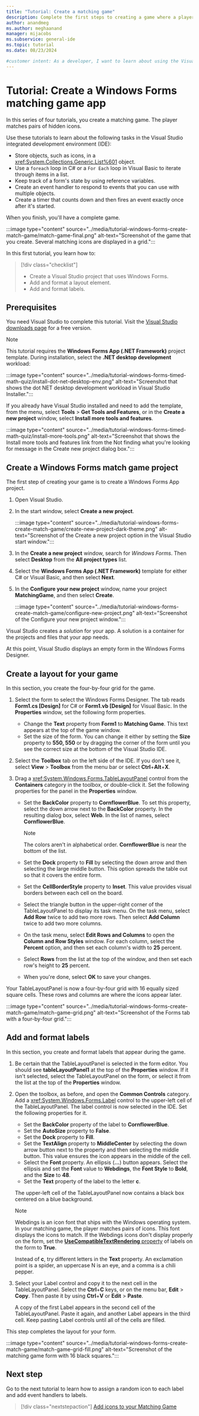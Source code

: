 ```yaml
---
title: "Tutorial: Create a matching game"
description: Complete the first steps to creating a game where a player matches icons. Create a project in Visual Studio by using C# or Visual Basic Windows Forms.
author: anandmeg
ms.author: meghaanand
manager: mijacobs
ms.subservice: general-ide
ms.topic: tutorial
ms.date: 08/23/2024

#customer intent: As a developer, I want to learn about using the Visual Studio IDE to create a Windows Forms application. 
---
```


# Tutorial: Create a Windows Forms matching game app

In this series of four tutorials, you create a matching game. The player matches pairs of hidden icons.

Use these tutorials to learn about the following tasks in the Visual Studio integrated development environment (IDE):

- Store objects, such as icons, in a <xref:System.Collections.Generic.List%601> object.
- Use a `foreach` loop in C# or a `For Each` loop in Visual Basic to iterate through items in a list.
- Keep track of a form's state by using reference variables.
- Create an event handler to respond to events that you can use with multiple objects.
- Create a timer that counts down and then fires an event exactly once after it's started.

When you finish, you'll have a complete game.

:::image type="content" source="../media/tutorial-windows-forms-create-match-game/match-game-final.png" alt-text="Screenshot of the game that you create. Several matching icons are displayed in a grid.":::

In this first tutorial, you learn how to:

> [!div class="checklist"]
> - Create a Visual Studio project that uses Windows Forms.
> - Add and format a layout element.
> - Add and format labels.

## Prerequisites

You need Visual Studio to complete this tutorial. Visit the [Visual Studio downloads page](https://visualstudio.microsoft.com/vs/) for a free version.

> [!NOTE]
> This tutorial requires the **Windows Forms App (.NET Framework)** project template. During installation, select the **.NET desktop development** workload:
>
> :::image type="content" source="../media/tutorial-windows-forms-timed-math-quiz/install-dot-net-desktop-env.png" alt-text="Screenshot that shows the dot NET desktop development workload in Visual Studio Installer.":::
>
> If you already have Visual Studio installed and need to add the template, from the menu, select **Tools** > **Get Tools and Features**, or in the **Create a new project** window, select **Install more tools and features**.
>
> :::image type="content" source="../media/tutorial-windows-forms-timed-math-quiz/install-more-tools.png" alt-text="Screenshot that shows the Install more tools and features link from the Not finding what you're looking for message in the Create new project dialog box.":::

## Create a Windows Forms match game project

The first step of creating your game is to create a Windows Forms App project.

1. Open Visual Studio.

1. In the start window, select **Create a new project**.

   :::image type="content" source="../media/tutorial-windows-forms-create-match-game/create-new-project-dark-theme.png" alt-text="Screenshot of the Create a new project option in the Visual Studio start window.":::

1. In the **Create a new project** window, search for *Windows Forms*. Then select **Desktop** from the **All project types** list.

1. Select the **Windows Forms App (.NET Framework)** template for either C# or Visual Basic, and then select **Next**.

1. In the **Configure your new project** window, name your project **MatchingGame**, and then select **Create**.

   :::image type="content" source="../media/tutorial-windows-forms-create-match-game/configure-new-project.png" alt-text="Screenshot of the Configure your new project window.":::

Visual Studio creates a *solution* for your app.
A solution is a container for the projects and files that your app needs.

At this point, Visual Studio displays an empty form in the Windows Forms Designer.

## Create a layout for your game

In this section, you create the four-by-four grid for the game.

1. Select the form to select the Windows Forms Designer. The tab reads **Form1.cs [Design]** for C# or **Form1.vb [Design]** for Visual Basic. In the **Properties** window, set the following form properties.

   - Change the **Text** property from **Form1** to **Matching Game**. This text appears at the top of the game window.
   - Set the size of the form. You can change it either by setting the **Size** property to **550, 550** or by dragging the corner of the form until you see the correct size at the bottom of the Visual Studio IDE.

1. Select the **Toolbox** tab on the left side of the IDE.
   If you don't see it, select **View** > **Toolbox** from the menu bar or select **Ctrl**+**Alt**+**X**.

1. Drag a <xref:System.Windows.Forms.TableLayoutPanel> control from the **Containers** category in the toolbox, or double-click it.
   Set the following properties for the panel in the **Properties** window.

   - Set the **BackColor** property to **CornflowerBlue**.
     To set this property, select the down arrow next to the **BackColor** property.
     In the resulting dialog box, select **Web**.
     In the list of names, select **CornflowerBlue**.

     > [!NOTE]
     > The colors aren't in alphabetical order. **CornflowerBlue** is near the bottom of the list.

   - Set the **Dock** property to **Fill** by selecting the down arrow and then selecting the large middle button.
     This option spreads the table out so that it covers the entire form.
   - Set the **CellBorderStyle** property to **Inset**.
     This value provides visual borders between each cell on the board.
   - Select the triangle button in the upper-right corner of the TableLayoutPanel to display its task menu.
     On the task menu, select **Add Row** twice to add two more rows.
     Then select **Add Column** twice to add two more columns.
   - On the task menu, select **Edit Rows and Columns** to open the **Column and Row Styles** window.
     For each column, select the **Percent** option, and then set each column's width to **25** percent.
   - Select **Rows** from the list at the top of the window, and then set each row's height to **25** percent.
   - When you're done, select **OK** to save your changes.

Your TableLayoutPanel is now a four-by-four grid with 16 equally sized square cells.
These rows and columns are where the icons appear later.

:::image type="content" source="../media/tutorial-windows-forms-create-match-game/match-game-grid.png" alt-text="Screenshot of the Forms tab with a four-by-four grid.":::

## Add and format labels

In this section, you create and format labels that appear during the game.

1. Be certain that the TableLayoutPanel is selected in the form editor.
   You should see **tableLayoutPanel1** at the top of the **Properties** window.
   If it isn't selected, select the TableLayoutPanel on the form, or select it from the list at the top of the **Properties** window.

1. Open the toolbox, as before, and open the **Common Controls** category.
   Add a <xref:System.Windows.Forms.Label> control to the upper-left cell of the TableLayoutPanel.
   The label control is now selected in the IDE.
   Set the following properties for it.

   - Set the **BackColor** property of the label to **CornflowerBlue**.
   - Set the **AutoSize** property to **False**.
   - Set the **Dock** property to **Fill**.
   - Set the **TextAlign** property to **MiddleCenter** by selecting the down arrow button next to the property and then selecting the middle button.
     This value ensures the icon appears in the middle of the cell.
   - Select the **Font** property. An ellipsis (**...**) button appears.
     Select the ellipsis and set the **Font** value to **Webdings**, the **Font Style** to **Bold**, and the **Size** to **48**.
   - Set the **Text** property of the label to the letter **c**.

   The upper-left cell of the TableLayoutPanel now contains a black box centered on a blue background.

   > [!NOTE]
   > Webdings is an icon font that ships with the Windows operating system.
   > In your matching game, the player matches pairs of icons.
   > This font displays the icons to match.
   > If the Webdings icons don't display properly on the form, set the [**UseCompatibleTextRendering** property](/dotnet/api/system.windows.forms.label.usecompatibletextrendering) of labels on the form to **True**.
   >
   > Instead of **c**, try different letters in the **Text** property.
   > An exclamation point is a spider, an uppercase N is an eye, and a comma is a chili pepper.

1. Select your Label control and copy it to the next cell in the TableLayoutPanel.
   Select the **Ctrl**+**C** keys, or on the menu bar, **Edit** > **Copy**.
   Then paste it by using **Ctrl**+**V**  or **Edit** > **Paste**.

   A copy of the first Label appears in the second cell of the TableLayoutPanel.
   Paste it again, and another Label appears in the third cell. Keep pasting Label controls until all of the cells are filled.

This step completes the layout for your form.

:::image type="content" source="../media/tutorial-windows-forms-create-match-game/match-game-grid-fill.png" alt-text="Screenshot of the matching game form with 16 black squares.":::

## Next step

Go to the next tutorial to learn how to assign a random icon to each label and add event handlers to labels.
> [!div class="nextstepaction"]
> [Add icons to your Matching Game](tutorial-windows-forms-match-game-icons.md)

